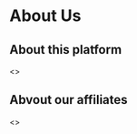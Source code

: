# About Us

## About this platform 

<<Brief description of the platform and its features>>

## Abvout our affiliates

<<list by category with links to profiles>>
